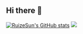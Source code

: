 ## Hi there 👋
[![RuizeSun's GitHub stats](https://github-readme-stats.vercel.app/api?username=ruizesun&show_icons=true&theme=buefy&locale=zh-TW)](https://github.com/anuraghazra/github-readme-stats)
![](https://github-readme-stats.vercel.app/api/top-langs/?username=ruizesun&layout=compact&locale=zh-TW)


<!--
**RuizeSun/RuizeSun** is a ✨ _special_ ✨ repository because its `README.md` (this file) appears on your GitHub profile.

Here are some ideas to get you started:

- 🔭 I’m currently working on ...
- 🌱 I’m currently learning ...
- 👯 I’m looking to collaborate on ...
- 🤔 I’m looking for help with ...
- 💬 Ask me about ...
- 📫 How to reach me: ...
- 😄 Pronouns: ...
- ⚡ Fun fact: ...
-->
